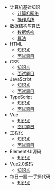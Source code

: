 - 计算机基础知识
  - [计算机网络](/计算机基础知识/计算机网络.md)
  - [操作系统](/计算机基础知识/操作系统.md)
- 数据结构与算法
  - [数据结构](/OMG/数据结构.md)
  - [算法](/OMG/算法.md)
- HTML
  - [知识点](/HTML/index.md)
  - [面试题目](/HTML/html面试题.md)
- CSS
  - [知识点](/CSS/index.md)
  - [面试题目](/CSS/css面试题.md)
- JavaScript
  - [知识点](/JavaScript/index.md)
  - [面试题目](/JavaScript/javascript面试题.md)
- TypeScript
  - [知识点](/TypeScript/index.md)
  - [面试题目](/TypeScript/TypeScript面试题.md)
- Vue
  - [知识点](/Vue/index.md)
  - [面试题目](/Vue/Vue面试题.md)
- 工程化
  - [知识点](/webpack/index.md)
  - [面试题目](/webpack/webpack面试题.md)
- Element-UI源码
  - [知识点](/Element-UI/Element-UI源码.md)
- Vue2.0源码
  - [知识点](/Vue2.0/Vue2.0源码.md)
- 每日一题---手撕代码
  - [知识点](/write/每日一道手撕代码.md)